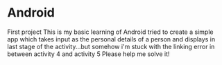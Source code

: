 # Android
First project
This is my basic learning of Android tried to create a simple app which takes input as the personal details of a person and
displays in last stage of the activity...but somehow i'm stuck with the linking error in between activity 4 and activity 5
Please help me solve it!
